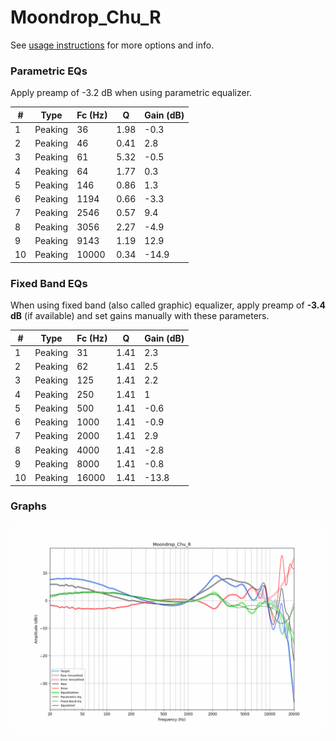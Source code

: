 # Moondrop_Chu_R
See [usage instructions](https://github.com/jaakkopasanen/AutoEq#usage) for more options and info.

### Parametric EQs
Apply preamp of -3.2 dB when using parametric equalizer.

|   # | Type    |   Fc (Hz) |    Q |   Gain (dB) |
|-----|---------|-----------|------|-------------|
|   1 | Peaking |        36 | 1.98 |        -0.3 |
|   2 | Peaking |        46 | 0.41 |         2.8 |
|   3 | Peaking |        61 | 5.32 |        -0.5 |
|   4 | Peaking |        64 | 1.77 |         0.3 |
|   5 | Peaking |       146 | 0.86 |         1.3 |
|   6 | Peaking |      1194 | 0.66 |        -3.3 |
|   7 | Peaking |      2546 | 0.57 |         9.4 |
|   8 | Peaking |      3056 | 2.27 |        -4.9 |
|   9 | Peaking |      9143 | 1.19 |        12.9 |
|  10 | Peaking |     10000 | 0.34 |       -14.9 |

### Fixed Band EQs
When using fixed band (also called graphic) equalizer, apply preamp of **-3.4 dB** (if available) and set gains manually with these parameters.

|   # | Type    |   Fc (Hz) |    Q |   Gain (dB) |
|-----|---------|-----------|------|-------------|
|   1 | Peaking |        31 | 1.41 |         2.3 |
|   2 | Peaking |        62 | 1.41 |         2.5 |
|   3 | Peaking |       125 | 1.41 |         2.2 |
|   4 | Peaking |       250 | 1.41 |         1   |
|   5 | Peaking |       500 | 1.41 |        -0.6 |
|   6 | Peaking |      1000 | 1.41 |        -0.9 |
|   7 | Peaking |      2000 | 1.41 |         2.9 |
|   8 | Peaking |      4000 | 1.41 |        -2.8 |
|   9 | Peaking |      8000 | 1.41 |        -0.8 |
|  10 | Peaking |     16000 | 1.41 |       -13.8 |

### Graphs
![](./Moondrop_Chu_R.png)
